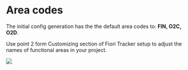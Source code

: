 # Area codes

The initial config generation has the the default area codes to: **FIN, O2C, O2D**.

Use point 2 form Customizing section of Fiori Tracker setup to adjust the names of functional areas in your project.

![](/res/area_codes.png)
